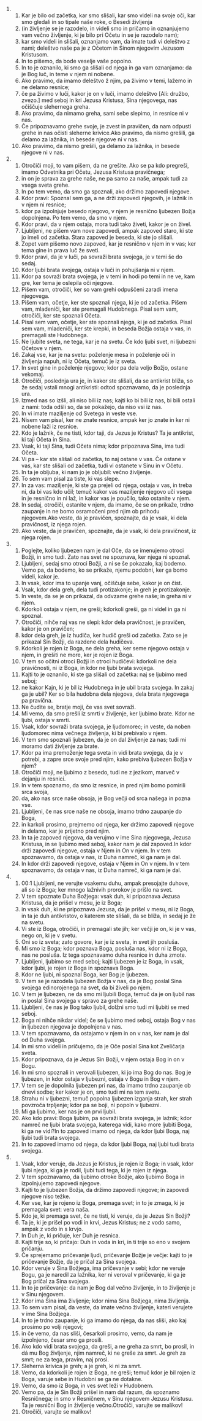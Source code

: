 <ol>
  <li>
    <ol>
      <li>Kar je bilo od začetka, kar smo slišali, kar smo videli na svoje oči, kar smo gledali in so tipale naše roke, o Besedi življenja</li>
      <li>(in življenje se je razodelo, in videli smo in pričamo in oznanjujemo vam večno življenje, ki je bilo pri Očetu in se je razodelo nam);</li>
      <li>kar smo videli in slišali, oznanjamo vam, da imate tudi vi deleštvo z nami; deleštvo naše pa je z Očetom in Sinom njegovim Jezusom Kristusom.</li>
      <li>In to pišemo, da bode veselje vaše popolno.</li>
      <li>In to je oznanilo, ki smo ga slišali od njega in ga vam oznanjamo: da je Bog luč, in teme v njem ni nobene.</li>
      <li>Ako pravimo, da imamo deleštvo ž njim, pa živimo v temi, lažemo in ne delamo resnice;</li>
      <li>če pa živimo v luči, kakor je on v luči, imamo deleštvo [Ali: družbo, zvezo.] med seboj in kri Jezusa Kristusa, Sina njegovega, nas očiščuje slehernega greha.</li>
      <li>Ako pravimo, da nimamo greha, sami sebe slepimo, in resnice ni v nas.</li>
      <li>Če pripoznavamo grehe svoje, je zvest in pravičen, da nam odpusti grehe in nas očisti sleherne krivice.Ako pravimo, da nismo grešili, ga delamo za lažnika, in besede njegove ni v nas.</li>
      <li>Ako pravimo, da nismo grešili, ga delamo za lažnika, in besede njegove ni v nas.</li>
    </ol>
  </li>
  <li>
    <ol>
      <li>Otročiči moji, to vam pišem, da ne grešite. Ako se pa kdo pregreši, imamo Odvetnika pri Očetu, Jezusa Kristusa pravičnega;</li>
      <li>in on je sprava za grehe naše, ne pa samo za naše, ampak tudi za vsega sveta grehe.</li>
      <li>In po tem vemo, da smo ga spoznali, ako držimo zapovedi njegove.</li>
      <li>Kdor pravi: Spoznal sem ga, a ne drži zapovedi njegovih, je lažnik in v njem ni resnice;</li>
      <li>kdor pa izpolnjuje besedo njegovo, v njem je resnično ljubezen Božja dopolnjena. Po tem vemo, da smo v njem.</li>
      <li>Kdor pravi, da v njem ostaja, mora tudi tako živeti, kakor je on živel.</li>
      <li>Ljubljeni, ne pišem vam nove zapovedi, ampak zapoved staro, ki ste jo imeli od začetka. Stara zapoved je beseda, ki ste jo slišali.</li>
      <li>Zopet vam pišemo novo zapoved, kar je resnično v njem in v vas; ker tema gine in prava luč že sveti.</li>
      <li>Kdor pravi, da je v luči, pa sovraži brata svojega, je v temi še do sedaj.</li>
      <li>Kdor ljubi brata svojega, ostaja v luči in pohujšanja ni v njem.</li>
      <li>Kdor pa sovraži brata svojega, je v temi in hodi po temi in ne ve, kam gre, ker tema je oslepila oči njegove.</li>
      <li>Pišem vam, otročiči, ker so vam grehi odpuščeni zaradi imena njegovega.</li>
      <li>Pišem vam, očetje, ker ste spoznali njega, ki je od začetka. Pišem vam, mladeniči, ker ste premagali Hudobnega. Pisal sem vam, otročiči, ker ste spoznali Očeta.</li>
      <li>Pisal sem vam, očetje, ker ste spoznali njega, ki je od začetka. Pisal sem vam, mladeniči, ker ste krepki, in beseda Božja ostaja v vas, in premagali ste Hudobnega.</li>
      <li>Ne ljubite sveta, ne tega, kar je na svetu. Če kdo ljubi svet, ni ljubezni Očetove v njem.</li>
      <li>Zakaj vse, kar je na svetu: poželenje mesa in poželenje oči in življenja napuh, ni iz Očeta, temuč je iz sveta.</li>
      <li>In svet gine in poželenje njegovo; kdor pa dela voljo Božjo, ostane vekomaj.</li>
      <li>Otročiči, poslednja ura je, in kakor ste slišali, da se antikrist bliža, so že sedaj vstali mnogi antikristi: odtod spoznavamo, da je poslednja ura.</li>
      <li>Izmed nas so izšli, ali niso bili iz nas; kajti ko bi bili iz nas, bi bili ostali z nami: toda odšli so, da se pokažejo, da niso vsi iz nas.</li>
      <li>In vi imate maziljenje od Svetega in veste vse.</li>
      <li>Nisem vam pisal, ker ne znate resnice, ampak ker jo znate in ker ni nobene laži iz resnice.</li>
      <li>Kdo je lažnik, če ne tisti, kdor taji, da Jezus je Kristus? Ta je antikrist, ki taji Očeta in Sina.</li>
      <li>Vsak, ki taji Sina, tudi Očeta nima; kdor pripoznava Sina, ima tudi Očeta.</li>
      <li>Vi pa – kar ste slišali od začetka, to naj ostane v vas. Če ostane v vas, kar ste slišali od začetka, tudi vi ostanete v Sinu in v Očetu.</li>
      <li>In ta je obljuba, ki nam jo je obljubil: večno življenje.</li>
      <li>To sem vam pisal za tiste, ki vas slepe.</li>
      <li>In za vas: maziljenje, ki ste ga prejeli od njega, ostaja v vas, in treba ni, da bi vas kdo učil; temuč kakor vas maziljenje njegovo uči vsega in je resnično in ni laž, in kakor vas je poučilo, tako ostanite v njem.</li>
      <li>In sedaj, otročiči, ostanite v njem, da imamo, če se on prikaže, trdno zaupanje in ne bomo osramočeni pred njim ob prihodu njegovem.Ako veste, da je pravičen, spoznajte, da je vsak, ki dela pravičnost, iz njega rojen.</li>
      <li>Ako veste, da je pravičen, spoznajte, da je vsak, ki dela pravičnost, iz njega rojen.</li>
    </ol>
  </li>
  <li>
    <ol>
      <li>Poglejte, koliko ljubezen nam je dal Oče, da se imenujemo otroci Božji, in smo tudi. Zato nas svet ne spoznava, ker njega ni spoznal.</li>
      <li>Ljubljeni, sedaj smo otroci Božji, a ni se še pokazalo, kaj bodemo. Vemo pa, da bodemo, ko se prikaže, njemu podobni, ker ga bomo videli, kakor je.</li>
      <li>In vsak, kdor ima to upanje vanj, očiščuje sebe, kakor je on čist.</li>
      <li>Vsak, kdor dela greh, dela tudi protizakonje; in greh je protizakonje.</li>
      <li>In veste, da se je on prikazal, da odvzame grehe naše; in greha ni v njem.</li>
      <li>Kdorkoli ostaja v njem, ne greši; kdorkoli greši, ga ni videl in ga ni spoznal.</li>
      <li>Otročiči, nihče naj vas ne slepi: kdor dela pravičnost, je pravičen, kakor je on pravičen;</li>
      <li>kdor dela greh, je iz hudiča, ker hudič greši od začetka. Zato se je prikazal Sin Božji, da razdene dela hudičeva.</li>
      <li>Kdorkoli je rojen iz Boga, ne dela greha, ker seme njegovo ostaja v njem, in grešiti ne more, ker je rojen iz Boga.</li>
      <li>V tem so očitni otroci Božji in otroci hudičevi: kdorkoli ne dela pravičnosti, ni iz Boga, in kdor ne ljubi brata svojega.</li>
      <li>Kajti to je oznanilo, ki ste ga slišali od začetka: naj se ljubimo med seboj;</li>
      <li>ne kakor Kajn, ki je bil iz Hudobnega in je ubil brata svojega. In zakaj ga je ubil? Ker so bila hudobna dela njegova, dela brata njegovega pa pravična.</li>
      <li>Ne čudite se, bratje moji, če vas svet sovraži.</li>
      <li>Mi vemo, da smo prešli iz smrti v življenje, ker ljubimo brate. Kdor ne ljubi, ostaja v smrti.</li>
      <li>Vsak, kdor sovraži brata svojega, je ljudomorec; in veste, da noben ljudomorec nima večnega življenja, ki bi prebivalo v njem.</li>
      <li>V tem smo spoznali ljubezen, da je on dal življenje za nas; tudi mi moramo dati življenje za brate.</li>
      <li>Kdor pa ima premoženje tega sveta in vidi brata svojega, da je v potrebi, a zapre srce svoje pred njim, kako prebiva ljubezen Božja v njem?</li>
      <li>Otročiči moji, ne ljubimo z besedo, tudi ne z jezikom, marveč v dejanju in resnici.</li>
      <li>In v tem spoznamo, da smo iz resnice, in pred njim bomo pomirili srca svoja,</li>
      <li>da, ako nas srce naše obsoja, je Bog večji od srca našega in pozna vse.</li>
      <li>Ljubljeni, če nas srce naše ne obsoja, imamo trdno zaupanje do Boga,</li>
      <li>in karkoli prosimo, prejmemo od njega, ker držimo zapovedi njegove in delamo, kar je prijetno pred njim.</li>
      <li>In ta je zapoved njegova, da verujmo v ime Sina njegovega, Jezusa Kristusa, in se ljubimo med seboj, kakor nam je dal zapoved.In kdor drži zapovedi njegove, ostaja v Njem in On v njem. In v tem spoznavamo, da ostaja v nas, iz Duha namreč, ki ga nam je dal.</li>
      <li>In kdor drži zapovedi njegove, ostaja v Njem in On v njem. In v tem spoznavamo, da ostaja v nas, iz Duha namreč, ki ga nam je dal.</li>
    </ol>
  </li>
  <li>
    <ol>
      <li>00:1 Ljubljeni, ne verujte vsakemu duhu, ampak presojajte duhove, ali so iz Boga; ker mnogo lažnivih prorokov je prišlo na svet.</li>
      <li>V tem spoznate Duha Božjega: vsak duh, ki pripoznava Jezusa Kristusa, da je prišel v mesu, je iz Boga;</li>
      <li>in vsak duh, ki ne pripoznava Jezusa, da je prišel v mesu, ni iz Boga, in ta je duh antikristov, o katerem ste slišali, da se bliža, in sedaj je že na svetu.</li>
      <li>Vi ste iz Boga, otročiči, in premagali ste jih; ker večji je on, ki je v vas, nego on, ki je v svetu.</li>
      <li>Oni so iz sveta; zato govore, kar je iz sveta, in svet jih posluša.</li>
      <li>Mi smo iz Boga; kdor poznava Boga, posluša nas, kdor ni iz Boga, nas ne posluša. Iz tega spoznavamo duha resnice in duha zmote.</li>
      <li>Ljubljeni, ljubimo se med seboj; kajti ljubezen je iz Boga, in vsak, kdor ljubi, je rojen iz Boga in spoznava Boga.</li>
      <li>Kdor ne ljubi, ni spoznal Boga, ker Bog je ljubezen.</li>
      <li>V tem se je razodela ljubezen Božja v nas, da je Bog poslal Sina svojega edinorojenega na svet, da bi živeli po njem.</li>
      <li>V tem je ljubezen, ne da smo mi ljubili Boga, temuč da je on ljubil nas in poslal Sina svojega v spravo za grehe naše.</li>
      <li>Ljubljeni, če nas je Bog tako ljubil, dolžni smo tudi mi ljubiti se med seboj.</li>
      <li>Boga ni nihče nikdar videl; če se ljubimo med seboj, ostaja Bog v nas in ljubezen njegova je dopolnjena v nas.</li>
      <li>V tem spoznavamo, da ostajamo v njem in on v nas, ker nam je dal od Duha svojega.</li>
      <li>In mi smo videli in pričujemo, da je Oče poslal Sina kot Zveličarja sveta.</li>
      <li>Kdor pripoznava, da je Jezus Sin Božji, v njem ostaja Bog in on v Bogu.</li>
      <li>In mi smo spoznali in verovali ljubezen, ki jo ima Bog do nas. Bog je ljubezen, in kdor ostaja v ljubezni, ostaja v Bogu in Bog v njem.</li>
      <li>V tem se je dopolnila ljubezen pri nas, da imamo trdno zaupanje ob dnevi sodbe; ker kakor je on, smo tudi mi na tem svetu.</li>
      <li>Strahu ni v ljubezni, temuč popolna ljubezen izganja strah, ker strah povzroča trpljenje; kdor pa se boji, ni popoln v ljubezni.</li>
      <li>Mi ga ljubimo, ker nas je on prvi ljubil.</li>
      <li>Ako kdo pravi: Boga ljubim, pa sovraži brata svojega, je lažnik; kdor namreč ne ljubi brata svojega, katerega vidi, kako more ljubiti Boga, ki ga ne vidi?In to zapoved imamo od njega, da kdor ljubi Boga, naj ljubi tudi brata svojega.</li>
      <li>In to zapoved imamo od njega, da kdor ljubi Boga, naj ljubi tudi brata svojega.</li>
    </ol>
  </li>
  <li>
    <ol>
      <li>Vsak, kdor veruje, da Jezus je Kristus, je rojen iz Boga; in vsak, kdor ljubi njega, ki ga je rodil, ljubi tudi tega, ki je rojen iz njega.</li>
      <li>V tem spoznavamo, da ljubimo otroke Božje, ako ljubimo Boga in izpolnjujemo zapovedi njegove.</li>
      <li>Kajti to je ljubezen Božja, da držimo zapovedi njegove; in zapovedi njegove niso težke.</li>
      <li>Ker vse, kar je rojeno iz Boga, premaga svet; in to je zmaga, ki je premagala svet: vera naša.</li>
      <li>Kdo je, ki premaga svet, če ne tisti, ki veruje, da je Jezus Sin Božji?</li>
      <li>Ta je, ki je prišel po vodi in krvi, Jezus Kristus; ne z vodo samo, ampak z vodo in s krvjo.</li>
      <li>In Duh je, ki pričuje, ker Duh je resnica.</li>
      <li>Kajti trije so, ki pričajo: Duh in voda in kri, in ti trije so eno v svojem pričanju.</li>
      <li>Če sprejemamo pričevanje ljudi, pričevanje Božje je večje: kajti to je pričevanje Božje, da je pričal za Sina svojega.</li>
      <li>Kdor veruje v Sina Božjega, ima pričevanje v sebi; kdor ne veruje Bogu, ga je naredil za lažnika, ker ni veroval v pričevanje, ki ga je Bog pričal za Sina svojega.</li>
      <li>In to je pričevanje: da nam je Bog dal večno življenje, in to življenje je v Sinu njegovem.</li>
      <li>Kdor ima Sina ima življenje; kdor nima Sina Božjega, nima življenja.</li>
      <li>To sem vam pisal, da veste, da imate večno življenje, kateri verujete v ime Sina Božjega.</li>
      <li>In to je trdno zaupanje, ki ga imamo do njega, da nas sliši, ako kaj prosimo po volji njegovi;</li>
      <li>in če vemo, da nas sliši, česarkoli prosimo, vemo, da nam je izpolnjeno, česar smo ga prosili.</li>
      <li>Ako kdo vidi brata svojega, da greši, a ne greha za smrt, bo prosil, in dá mu Bog življenje, njim namreč, ki ne greše za smrt. Je greh za smrt; ne za tega, pravim, naj prosi.</li>
      <li>Sleherna krivica je greh; a je greh, ki ni za smrt.</li>
      <li>Vemo, da kdorkoli je rojen iz Boga, ne greši; temuč kdor je bil rojen iz Boga, varuje sebe in Hudobni se ga ne dotakne.</li>
      <li>Vemo, da smo iz Boga, in ves svet leži v Hudobnem.</li>
      <li>Vemo pa, da je Sin Božji prišel in nam dal razum, da spoznamo Resničnega; in smo v Resničnem, v Sinu njegovem Jezusu Kristusu. Ta je resnični Bog in življenje večno.Otročiči, varujte se malikov!</li>
      <li>Otročiči, varujte se malikov!</li>
    </ol>
  </li>
</ol>